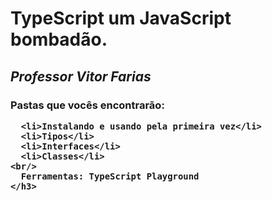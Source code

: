 <h1>TypeScript um JavaScript bombadão.</h1>
    <h2><cite>Professor Vitor Farias</cite></h2>

   <h3>Pastas que vocês encontrarão:
   
      <li>Instalando e usando pela primeira vez</li>
      <li>Tipos</li>
      <li>Interfaces</li>
      <li>Classes</li>
    <br/>
      Ferramentas: TypeScript Playground
    </h3>
